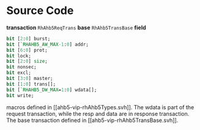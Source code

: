 # Source Code
**transaction** `RhAhb5ReqTrans`
**base** `RhAhb5TransBase`
**field**
```systemverilog
bit [2:0] burst;
bit [`RHAHB5_AW_MAX-1:0] addr;
bit [6:0] prot;
bit lock;
bit [2:0] size;
bit nonsec;
bit excl;
bit [3:0] master;
bit [1:0] trans[];
bit [`RHAHB5_DW_MAX=1:0] wdata[];
bit write;
```
macros defined in [[ahb5-vip-rhAhb5Types.svh]].
The wdata is part of the request transaction, while the resp and data are in response transaction.
The base transaction defined in [[ahb5-vip-rhAhb5TransBase.svh]].
